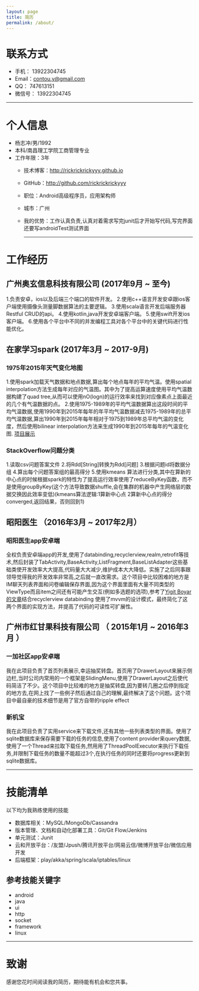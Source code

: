 ```yaml
---
layout: page
title: 简历
permalink: /about/
---
```


# 联系方式

- 手机： 13922304745 
- Email：contou.y@gmail.com
- QQ：   747613151
- 微信号： 13922304745

---

# 个人信息

 - 杨志冲/男/1992
  - 本科/南昌理工学院工商管理专业
   - 工作年限：3年
     - 技术博客：http://rickrickrickyyy.github.io
     - GitHub：http://github.com/rickrickrickyyy
     - 职位：Android高级程序员，应用架构师
     - 城市：广州
     - 我的优势：工作认真负责,认真对着需求写完junit后才开始写代码,写完界面还要写androidTest测试界面

         ---

# 工作经历

## 广州奥玄信息科技有限公司 (2017年9月 ~ 至今)
1.负责安卓，ios以及后端三个端口的软件开发。
2.使用c++语言开发安卓跟ios客户端使用摄像头测量脚数据算法的主要逻辑。
3.使用scala语言开发后端服务器Restful CRUD的api。
4.使用kotlin,java开发安卓端客户端。
5.使用swift开发ios客户端。
6.使用各个平台中不同的并发编程工具对各个平台中的关键代码进行性能优化。


## 在家学习spark (2017年3月 ~ 2017-9月)

### 1975年2015年天气变化地图
1.使用spark加载天气数据和地点数据,算出每个地点每年的平均气温。使用spatial interpolation方法生成每年对应的气温图。其中为了提高运算速度使用平均气温数据构建了quad tree,从而可以使用nO(logn)的运行效率来找到对应像素点上面最近的几个有气温数据的点。
2.使用1975-1989年的平均气温数据算出这段时间的平均气温数据,使用1990年到2015年每年的年平均气温数据减去1975-1989年的总平均气温数据,算出1990年到2015年每年相对于1975到1989年总平均气温的变化度，然后使用bilinear interpolation方法来生成1990年到2015年每年的气温变化图.
[项目展示](https://rickrickrickyyy.github.io/observatory/)

### StackOverflow问题分类
1.读取csv问题答案文件
2.将Rdd[String]转换为Rdd[问题]
3.根据问题id将数据分组
4.算出每个问题答案组的最高得分
5.使用kmeans 算法进行分类,其中在算新的中心点的时候根据spark的特性为了提高运行效率使用了reduceByKey函数，而不是使用groupByKey(这个方法导致数据shuffle,会在集群的机器中产生网络层的数据交换因此效率变低)(kmeans算法逻辑:1算新中心点 2算新中心点的得分converged,返回结果，否则回到1)


 
## 昭阳医生 （2016年3月 ~ 2017年2月）

### 昭阳医生app安卓端
全权负责安卓端app的开发,使用了databinding,recyclerview,realm,retrofit等技术,然后封装了TabActivity,BaseActivity,ListFragment,BaseListAdapter这些基础类使开发效率大大提高,代码量大大减少,维护成本大大降低。实施了之后同事跟领导觉得我的开发效率非常高,之后就一直改需求。这个项目中比较困难的地方是IM聊天列表界面和问卷编辑保存界面,因为这个界面里面有大量不同类型的ViewType而且item之间还有可能产生交互(例如多选题的选项),参考了[Yigit Boyar的文章](https://realm.io/news/data-binding-android-boyar-mount/)结合recyclerview databinding 使用了mvvm的设计模式，最终简化了这两个界面的实现方法，并提高了代码的可读性可扩展性。

## 广州市红甘果科技有限公司 （ 2015年1月 ~ 2016年3月 ）

### 一加社区app安卓端
我在此项目负责了首页列表展示,幸运抽奖转盘。首页用了DrawerLayout来展示侧边栏,当时公司内常用的一个框架是SlidingMenu,使用了DrawerLayout之后使代码简洁了不少。这个项目中比较难的地方是抽奖转盘,因为要转几圈之后停到指定的地方去,在网上找了一些例子然后通过自己的理解,最终解决了这个问题。这个项目中最自豪的技术细节是用了官方自带的ripple effect    



### 新机宝
我在此项目负责了实用service来下载文件,还有其他一些列表类型的界面。使用了sqlite数据库来保存需要下载的任务的信息,使用了content provider来query数据,使用了一个Thread来拉取下载任务,然用用了ThreadPoolExecutor来执行下载任务,并限制下载任务的数量不能超过3个,在执行任务的同时还要将progress更新到sqlite数据库。



---

# 技能清单

以下均为我熟练使用的技能

- 数据库相关：MySQL/MongoDb/Cassandra
- 版本管理、文档和自动化部署工具：Git/Git Flow/Jenkins
- 单元测试：Junit
- 云和开放平台：/友盟/Jpush/腾讯开放平台/网易云信/微博开放平台/微信应用开发
- 后端框架：play/akka/spring/scala/iptables/linux

## 参考技能关键字

- android
- java
- ui
- http
- socket
- framework
- linux

---

# 致谢
感谢您花时间阅读我的简历，期待能有机会和您共事。
